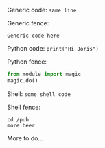 Generic code: `same line`

Generic fence:

```
Generic code here
```

Python code: `print("Hi Joris")`

Python fence:

```python
from module import magic
magic.do()
```

Shell: `some shell code`

Shell fence:

```shell
cd /pub
more beer
```

More to do...

